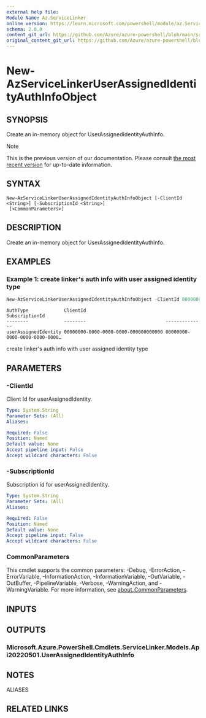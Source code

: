 ```yaml
---
external help file:
Module Name: Az.ServiceLinker
online version: https://learn.microsoft.com/powershell/module/az.ServiceLinker/new-azservicelinkeruserassignedidentityauthinfoobject
schema: 2.0.0
content_git_url: https://github.com/Azure/azure-powershell/blob/main/src/ServiceLinker/help/New-AzServiceLinkerUserAssignedIdentityAuthInfoObject.md
original_content_git_url: https://github.com/Azure/azure-powershell/blob/main/src/ServiceLinker/help/New-AzServiceLinkerUserAssignedIdentityAuthInfoObject.md
---
```


# New-AzServiceLinkerUserAssignedIdentityAuthInfoObject

## SYNOPSIS
Create an in-memory object for UserAssignedIdentityAuthInfo.

> [!NOTE]
>This is the previous version of our documentation. Please consult [the most recent version](/powershell/module/az.servicelinker/new-azservicelinkeruserassignedidentityauthinfoobject) for up-to-date information.

## SYNTAX

```
New-AzServiceLinkerUserAssignedIdentityAuthInfoObject [-ClientId <String>] [-SubscriptionId <String>]
 [<CommonParameters>]
```

## DESCRIPTION
Create an in-memory object for UserAssignedIdentityAuthInfo.

## EXAMPLES

### Example 1: create linker's auth info with user assigned identity type
```powershell
New-AzServiceLinkerUserAssignedIdentityAuthInfoObject -ClientId 00000000-0000-0000-0000-000000000000 -SubscriptionId 00000000-0000-0000-0000-000000000000
```

```output
AuthType             ClientId                             SubscriptionId
--------             --------                             --------------
userAssignedIdentity 00000000-0000-0000-0000-000000000000 00000000-0000-0000-0000-0000…
```

create linker's auth info with user assigned identity type

## PARAMETERS

### -ClientId
Client Id for userAssignedIdentity.

```yaml
Type: System.String
Parameter Sets: (All)
Aliases:

Required: False
Position: Named
Default value: None
Accept pipeline input: False
Accept wildcard characters: False
```

### -SubscriptionId
Subscription id for userAssignedIdentity.

```yaml
Type: System.String
Parameter Sets: (All)
Aliases:

Required: False
Position: Named
Default value: None
Accept pipeline input: False
Accept wildcard characters: False
```

### CommonParameters
This cmdlet supports the common parameters: -Debug, -ErrorAction, -ErrorVariable, -InformationAction, -InformationVariable, -OutVariable, -OutBuffer, -PipelineVariable, -Verbose, -WarningAction, and -WarningVariable. For more information, see [about_CommonParameters](http://go.microsoft.com/fwlink/?LinkID=113216).

## INPUTS

## OUTPUTS

### Microsoft.Azure.PowerShell.Cmdlets.ServiceLinker.Models.Api20220501.UserAssignedIdentityAuthInfo

## NOTES

ALIASES

## RELATED LINKS

